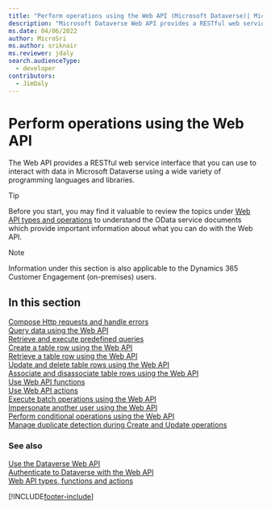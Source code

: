 ```yaml
---
title: "Perform operations using the Web API (Microsoft Dataverse)| Microsoft Docs"
description: "Microsoft Dataverse Web API provides a RESTful web service interface that you can use to interact with data in Dataverse using a wide variety of programming languages. Read about the operations that can be performed using the Web API"
ms.date: 04/06/2022
author: MicroSri
ms.author: sriknair
ms.reviewer: jdaly
search.audienceType: 
  - developer
contributors: 
  - JimDaly
---
```

# Perform operations using the Web API

The Web API provides a RESTful web service interface that you can use to interact with data in Microsoft Dataverse using a wide variety of programming languages and libraries.

> [!TIP]
> Before you start, you may find it valuable to review the topics under [Web API types and operations](web-api-types-operations.md) to understand the OData service documents which provide important information about what you can do with the Web API.

> [!NOTE]
> Information under this section is also applicable to the Dynamics 365 Customer Engagement (on-premises) users.

## In this section

[Compose Http requests and handle errors](compose-http-requests-handle-errors.md)<br />
[Query data using the Web API](query/overview.md)<br />
[Retrieve and execute predefined queries](retrieve-and-execute-predefined-queries.md)<br />
[Create a table row using the Web API](create-entity-web-api.md)<br />
[Retrieve a table row using the Web API](retrieve-entity-using-web-api.md)<br />
[Update and delete table rows using the Web API](update-delete-entities-using-web-api.md)<br />
[Associate and disassociate table rows using the Web API](associate-disassociate-entities-using-web-api.md)<br />
[Use Web API functions](use-web-api-functions.md)<br />
[Use Web API actions](use-web-api-actions.md)<br />
[Execute batch operations using the Web API](execute-batch-operations-using-web-api.md)<br />
[Impersonate another user using the Web API](impersonate-another-user-web-api.md)<br />
[Perform conditional operations using the Web API](perform-conditional-operations-using-web-api.md)<br />
[Manage duplicate detection during Create and Update operations](manage-duplicate-detection-create-update.md)<br />

### See also

[Use the Dataverse Web API](overview.md)<br />
[Authenticate to Dataverse with the Web API](authenticate-web-api.md)<br />
[Web API types, functions and actions](web-api-types-operations.md)

[!INCLUDE[footer-include](../../../includes/footer-banner.md)]

